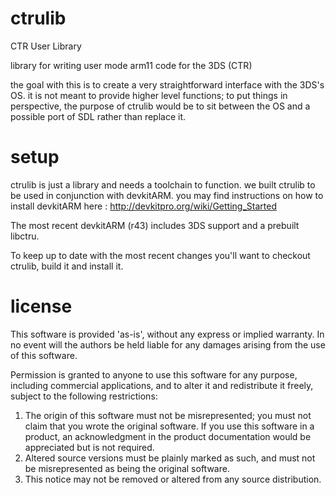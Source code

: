 ctrulib
=======

CTR User Library

library for writing user mode arm11 code for the 3DS (CTR)

the goal with this is to create a very straightforward interface with the 3DS's OS.
it is not meant to provide higher level functions; to put things in perspective, the purpose of ctrulib would be to sit between the OS and a possible port of SDL rather than replace it.

setup
=======

ctrulib is just a library and needs a toolchain to function. we built ctrulib to be used in conjunction with devkitARM. you may find instructions on how to install devkitARM here : http://devkitpro.org/wiki/Getting_Started

The most recent devkitARM (r43) includes 3DS support and a prebuilt libctru.

To keep up to date with the most recent changes you'll want to checkout ctrulib, build it and install it.

license
=======

  This software is provided 'as-is', without any express or implied
  warranty.  In no event will the authors be held liable for any
  damages arising from the use of this software.

  Permission is granted to anyone to use this software for any
  purpose, including commercial applications, and to alter it and
  redistribute it freely, subject to the following restrictions:

  1. The origin of this software must not be misrepresented; you
     must not claim that you wrote the original software. If you use
     this software in a product, an acknowledgment in the product
     documentation would be appreciated but is not required.
  2. Altered source versions must be plainly marked as such, and
     must not be misrepresented as being the original software.
  3. This notice may not be removed or altered from any source
     distribution.
